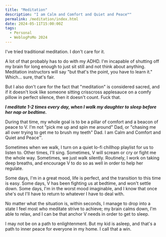 ```yaml
---
title: "Meditation"
description: "I am Calm and Comfort and Quiet and Peace™"
permalink: /meditation/index.html
date: 2024-05-11T15:00:00Z
tags: 
  - Personal
  - WeblogPoMo 2024
---
```


I've tried traditional meditation. I don't care for it.

A lot of that probably has to do with my ADHD. I'm incapable of shutting off my brain for long enough to just sit still and not think about anything. Meditation instructors will say "but that's the point, you have to learn it." Which... sure, that's fair.

But I also don't care for the fact that "meditation" is considered sacred, and if it doesn't look like someone sitting crisscross applesauce on a comfy pillow in perfect silence, then it doesn't count. Fuck that.

***I meditate 1-2 times every day, when I walk my daughter to sleep before her nap or bedtime.***

During that time, my whole goal is to be a pillar of comfort and a beacon of peace to V. I'm not "pick me up and spin me around" Dad, or "chasing me all over trying to get me to brush my teeth" Dad. I am Calm and Comfort and Quiet and Peace™.

Sometimes when we walk, I turn on a quiet lo-fi chillhop playlist for us to listen to. Other times, I'll sing. Sometimes, V will scream or cry or fight me the whole way. Sometimes, we just walk silently. Routinely, I work on taking deep breaths, and encourage V to do so as well in order to help her regulate.

Some days, I'm in a great mood, life is perfect, and the transition to this time is easy. Some days, V has been fighting us at bedtime, and won't settle down. Some days, I'm in the worst mood imaginable, and I know that once she's out I'll have to return to whatever I have to deal with.

No matter what the situation is, within seconds, I manage to drop into a state I feel most who meditate strive to achieve; my brain calms down, I'm able to relax, and I can be that anchor V needs in order to get to sleep.

I may not be on a path to enlightenment. But my kid is asleep, and that's a path to inner peace for everyone in my home. I call that a win.
